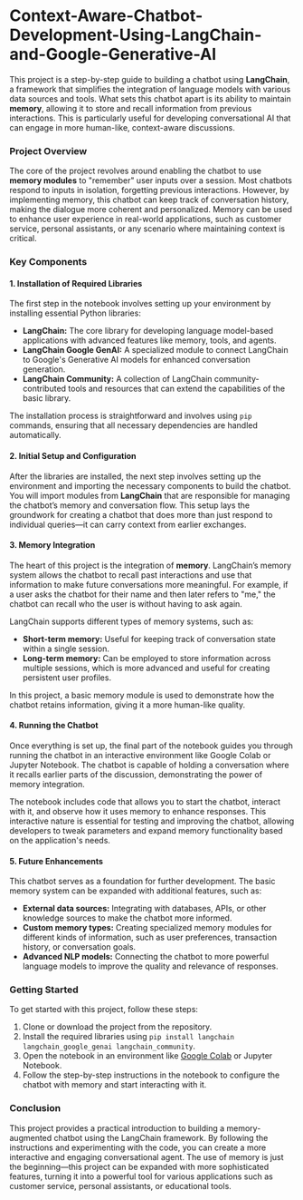 # Context-Aware-Chatbot-Development-Using-LangChain-and-Google-Generative-AI

<p>This project is a step-by-step guide to building a chatbot using <strong>LangChain</strong>, a framework that simplifies the integration of language models with various data sources and tools. What sets this chatbot apart is its ability to maintain <strong>memory</strong>, allowing it to store and recall information from previous interactions. This is particularly useful for developing conversational AI that can engage in more human-like, context-aware discussions.</p>

<h3>Project Overview</h3>
<p>The core of the project revolves around enabling the chatbot to use <strong>memory modules</strong> to "remember" user inputs over a session. Most chatbots respond to inputs in isolation, forgetting previous interactions. However, by implementing memory, this chatbot can keep track of conversation history, making the dialogue more coherent and personalized. Memory can be used to enhance user experience in real-world applications, such as customer service, personal assistants, or any scenario where maintaining context is critical.</p>

<h3>Key Components</h3>

<h4>1. Installation of Required Libraries</h4>
<p>The first step in the notebook involves setting up your environment by installing essential Python libraries:</p>
<ul>
  <li><strong>LangChain:</strong> The core library for developing language model-based applications with advanced features like memory, tools, and agents.</li>
  <li><strong>LangChain Google GenAI:</strong> A specialized module to connect LangChain to Google's Generative AI models for enhanced conversation generation.</li>
  <li><strong>LangChain Community:</strong> A collection of LangChain community-contributed tools and resources that can extend the capabilities of the basic library.</li>
</ul>
<p>The installation process is straightforward and involves using <code>pip</code> commands, ensuring that all necessary dependencies are handled automatically.</p>

<h4>2. Initial Setup and Configuration</h4>
<p>After the libraries are installed, the next step involves setting up the environment and importing the necessary components to build the chatbot. You will import modules from <strong>LangChain</strong> that are responsible for managing the chatbot’s memory and conversation flow. This setup lays the groundwork for creating a chatbot that does more than just respond to individual queries—it can carry context from earlier exchanges.</p>

<h4>3. Memory Integration</h4>
<p>The heart of this project is the integration of <strong>memory</strong>. LangChain’s memory system allows the chatbot to recall past interactions and use that information to make future conversations more meaningful. For example, if a user asks the chatbot for their name and then later refers to "me," the chatbot can recall who the user is without having to ask again.</p>

<p>LangChain supports different types of memory systems, such as:</p>
<ul>
  <li><strong>Short-term memory:</strong> Useful for keeping track of conversation state within a single session.</li>
  <li><strong>Long-term memory:</strong> Can be employed to store information across multiple sessions, which is more advanced and useful for creating persistent user profiles.</li>
</ul>
<p>In this project, a basic memory module is used to demonstrate how the chatbot retains information, giving it a more human-like quality.</p>

<h4>4. Running the Chatbot</h4>
<p>Once everything is set up, the final part of the notebook guides you through running the chatbot in an interactive environment like Google Colab or Jupyter Notebook. The chatbot is capable of holding a conversation where it recalls earlier parts of the discussion, demonstrating the power of memory integration.</p>

<p>The notebook includes code that allows you to start the chatbot, interact with it, and observe how it uses memory to enhance responses. This interactive nature is essential for testing and improving the chatbot, allowing developers to tweak parameters and expand memory functionality based on the application's needs.</p>

<h4>5. Future Enhancements</h4>
<p>This chatbot serves as a foundation for further development. The basic memory system can be expanded with additional features, such as:</p>
<ul>
  <li><strong>External data sources:</strong> Integrating with databases, APIs, or other knowledge sources to make the chatbot more informed.</li>
  <li><strong>Custom memory types:</strong> Creating specialized memory modules for different kinds of information, such as user preferences, transaction history, or conversation goals.</li>
  <li><strong>Advanced NLP models:</strong> Connecting the chatbot to more powerful language models to improve the quality and relevance of responses.</li>
</ul>

<h3>Getting Started</h3>

<p>To get started with this project, follow these steps:</p>
<ol>
  <li>Clone or download the project from the repository.</li>
  <li>Install the required libraries using <code>pip install langchain langchain_google_genai langchain_community</code>.</li>
  <li>Open the notebook in an environment like <a href="https://colab.research.google.com/" target="_blank">Google Colab</a> or Jupyter Notebook.</li>
  <li>Follow the step-by-step instructions in the notebook to configure the chatbot with memory and start interacting with it.</li>
</ol>

<h3>Conclusion</h3>
<p>This project provides a practical introduction to building a memory-augmented chatbot using the LangChain framework. By following the instructions and experimenting with the code, you can create a more interactive and engaging conversational agent. The use of memory is just the beginning—this project can be expanded with more sophisticated features, turning it into a powerful tool for various applications such as customer service, personal assistants, or educational tools.</p>
